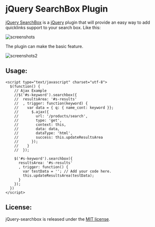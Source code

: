 jQuery SearchBox Plugin
=====================
[jQuery SearchBox](https://github.com/zernel/jquery-searchbox) is a
[jQuery](http://jquery.com) plugin that will provide an easy way to add quicklinks support to
your search box. Like this:

![screenshots](https://raw.github.com/zernel/jquery-searchbox/master/screenshot.png)

The plugin can make the basic feature.

![screenshots2](https://raw.github.com/zernel/jquery-searchbox/master/screenshot2.png)

Usage:
------

    <script type="text/javascript" charset="utf-8">
      $(function() {
        // Ajax Example
        //$('#s-keyword').searchbox({
        //  resultsArea: '#s-results'
        //  , trigger: function(keyword) {
        //    var data = { q: { name_cont: keyword }};
        //      $.ajax({
        //        url: '/products/search',
        //        type: 'get',
        //        context: this,
        //        data: data,
        //        dataType: 'html',
        //        success: this.updateResultsArea
        //      });
        //    }
        //  });

        $('#s-keyword').searchbox({
          resultsArea: '#s-results'
          , trigger: function() {
            var testData = ''; // Add your code here.
            this.updateResultsArea(testData);
          }
        });
      })
    </script>

License:
--------
jQuery-searchbox is released under the [MIT license](http://www.opensource.org/licenses/MIT).
